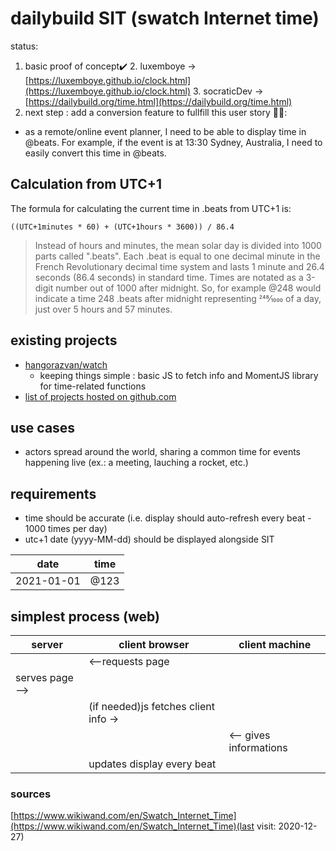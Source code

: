 # dailybuild SIT (swatch Internet time)

status:

1.  basic proof of concept✔️ 2. luxemboye -> [https://luxemboye.github.io/clock.html](https://luxemboye.github.io/clock.html) 3. socraticDev -> [https://dailybuild.org/time.html](https://dailybuild.org/time.html)
2.  next step : add a conversion feature to fullfill this user story 🐱‍👓:

- as a remote/online event planner, I need to be able to display time in @beats. For example, if the event is at 13:30 Sydney, Australia, I need to easily convert this time in @beats.

## Calculation from UTC+1

The formula for calculating the current time in .beats from UTC+1 is:

`((UTC+1minutes * 60) + (UTC+1hours * 3600)) / 86.4`

> Instead of hours and minutes, the mean solar day is divided into 1000 parts called ".beats". Each .beat is equal to one decimal minute in the French Revolutionary decimal time system and lasts 1 minute and 26.4 seconds (86.4 seconds) in standard time. Times are notated as a 3-digit number out of 1000 after midnight. So, for example @248 would indicate a time 248 .beats after midnight representing ​248⁄1000 of a day, just over 5 hours and 57 minutes.

## existing projects

- [hangorazvan/watch](https://github.com/hangorazvan/swatch)
  - keeping things simple : basic JS to fetch info and MomentJS library for time-related functions
- [list of projects hosted on github.com](https://github.com/topics/swatch-internet-time)

## use cases

- actors spread around the world, sharing a common time for events happening live (ex.: a meeting, lauching a rocket, etc.)

## requirements

- time should be accurate (i.e. display should auto-refresh every beat - 1000 times per day)
- utc+1 date (yyyy-MM-dd) should be displayed alongside SIT

| date       | time |
| ---------- | ---- |
| 2021-01-01 | @123 |

## simplest process (web)

| server          | client browser                       | client machine         |
| --------------- | ------------------------------------ | ---------------------- |
|                 | <--requests page                     |                        |
| serves page --> |                                      |                        |
|                 | (if needed)js fetches client info -> |                        |
|                 |                                      | <-- gives informations |
|                 | updates display every beat           |                        |

### sources

[https://www.wikiwand.com/en/Swatch_Internet_Time](https://www.wikiwand.com/en/Swatch_Internet_Time)(last visit: 2020-12-27)
